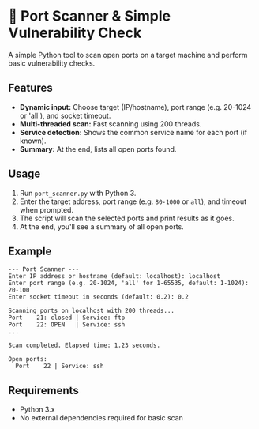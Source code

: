# 🧪 Port Scanner & Simple Vulnerability Check

A simple Python tool to scan open ports on a target machine and perform basic vulnerability checks.

## Features
- **Dynamic input:** Choose target (IP/hostname), port range (e.g. 20-1024 or 'all'), and socket timeout.
- **Multi-threaded scan:** Fast scanning using 200 threads.
- **Service detection:** Shows the common service name for each port (if known).
- **Summary:** At the end, lists all open ports found.


## Usage
1. Run `port_scanner.py` with Python 3.
2. Enter the target address, port range (e.g. `80-1000` or `all`), and timeout when prompted.
3. The script will scan the selected ports and print results as it goes.
4. At the end, you'll see a summary of all open ports.

## Example
```
--- Port Scanner ---
Enter IP address or hostname (default: localhost): localhost
Enter port range (e.g. 20-1024, 'all' for 1-65535, default: 1-1024): 20-100
Enter socket timeout in seconds (default: 0.2): 0.2

Scanning ports on localhost with 200 threads...
Port    21: closed | Service: ftp
Port    22: OPEN   | Service: ssh
...

Scan completed. Elapsed time: 1.23 seconds.

Open ports:
  Port    22 | Service: ssh
```


## Requirements
- Python 3.x
- No external dependencies required for basic scan

